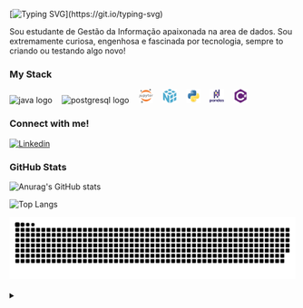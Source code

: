 [![Typing SVG](https://readme-typing-svg.demolab.com?font=Fira+Code&pause=1000&color=DF1FF7&random=false&width=435&lines=Ol%C3%A1%2C+eu+sou+a+Thais+Fernanda!)](https://git.io/typing-svg)

Sou estudante de Gestão da Informação apaixonada na area de dados.
Sou extremamente curiosa, engenhosa e fascinada por tecnologia, sempre to criando ou testando algo novo! 

<h3 align="left">My Stack</h3>
<div align="left">
<img src="https://cdn.jsdelivr.net/gh/devicons/devicon/icons/java/java-original.svg" height="25" alt="java logo"  />
  <img width="9" />
<img src="https://cdn.jsdelivr.net/gh/devicons/devicon/icons/postgresql/postgresql-original.svg" height="25" alt="postgresql logo"  />
  <img width="9" />
<img src="https://raw.githubusercontent.com/devicons/devicon/6910f0503efdd315c8f9b858234310c06e04d9c0/icons/jupyter/jupyter-original-wordmark.svg" height="25" alt="jupyter logo"  />
  <img width="9" />
<img src= "https://raw.githubusercontent.com/devicons/devicon/6910f0503efdd315c8f9b858234310c06e04d9c0/icons/numpy/numpy-plain.svg" height="25" alt="numpy loho"/>
  <img width="9" />
<img src= "https://raw.githubusercontent.com/devicons/devicon/6910f0503efdd315c8f9b858234310c06e04d9c0/icons/python/python-original.svg" height="25" alt="python logo"/>
  <img width="9" />
<img src= "https://raw.githubusercontent.com/devicons/devicon/6910f0503efdd315c8f9b858234310c06e04d9c0/icons/pandas/pandas-original-wordmark.svg" height="25" alt="pandas logo"/>
  <img width="9" />
<img src= "https://raw.githubusercontent.com/devicons/devicon/6910f0503efdd315c8f9b858234310c06e04d9c0/icons/csharp/csharp-plain.svg" height="25" alt="csharp logo"/>
  <img width="9" />
</div>

<h3 align="left">Connect with me!</h3>

[![Linkedin](https://img.shields.io/badge/-LinkedIn-000?style=for-the-badge&logo=linkedin&logoColor=FF00F6&color:FFF)](https://www.linkedin.com/in/thais-guedes-7a69b027b/)

### GitHub Stats
![Anurag's GitHub stats](https://github-readme-stats.vercel.app/api?username=thafisG&show_icons=true&theme=transparent)

![Top Langs](https://github-readme-stats.vercel.app/api/top-langs/?username=thafisG&layout=compact&theme=transparent&show_icons=true)


<picture>
  <source media="(prefers-color-scheme: dark)" srcset="https://raw.githubusercontent.com/mari4souza/mari4souza/output/github-contribution-grid-snake-dark.svg">
  <source media="(prefers-color-scheme: light)" srcset="https://raw.githubusercontent.com/mari4souza/mari4souza/output/github-contribution-grid-snake.svg">
  <img alt="github contribution grid snake animation" src="https://raw.githubusercontent.com/mari4souza/mari4souza/output/github-contribution-grid-snake.svg">
</picture>
<br><br>
<details align="left">
  <summary></summary> 
 
  - Badges by <a href="https://shields.io/">shields.io</a>.
  - GitHub Stats by <a href="https://github.com/anuraghazra/github-readme-stats">anuraghazra</a>.
</details>
